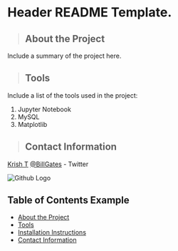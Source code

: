 # Header README Template.

<a class="anchor" id="about the project"></a>
>## About the Project
Include a summary of the project here.

<a class="anchor" id="tools"></a>
>## Tools
Include a list of the tools used in the project:
1. Jupyter Notebook
2. MySQL
3. Matplotlib
   
<a class="anchor" id="contact"></a>
>## Contact Information
[Krish T](https://www.linkedin.com/in/kskrajendra/)
[@BillGates](https://twitter.com/BillGates) - Twitter

![Github Logo](https://github.githubassets.com/images/modules/logos_page/Octocat.png "Github logo - markdown")

## Table of Contents Example
* [About the Project](#about_the_project)
* [Tools](#tools)
* [Installation Instructions](#installation_instructions)
* [Contact Information](#contact)

